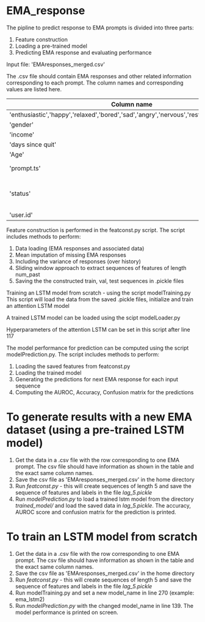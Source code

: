 # EMA_response

The pipline to predict response to EMA prompts is divided into three parts:
1. Feature construction 
2. Loading a pre-trained model 
3. Predicting EMA response and evaluating performance 

Input file: 'EMAresponses_merged.csv'

The .csv file should contain EMA responses and other related information corresponding to each prompt. The column names and corresponding values are listed here. 

| Column name  | Acceptable values  |  
|---|---|
| 'enthusiastic','happy','relaxed','bored','sad','angry','nervous','restless','active','urge'  | 1 - 5 (Likert scale) |  
| 'gender'  | 'F','M' |  
| 'income'  | 'low','mid','high','Uknown'  |  
| 'days since quit' | integer value |
| 'Age' | integer value |
| 'prompt.ts'  | Unix timestamp when EMA was prompted  |
| 'status'  | 'MISSED', 'ABANDONED_BY_USER', 'ABANDONED_BY_TIMEOUT', 'COMPLETED'  |
| 'user.id' | integer value |


Feature construction is performed in the featconst.py script. The script includes methods to perform:
1. Data loading (EMA responses and associated data)
2. Mean imputation of missing EMA responses 
3. Including the variance of responses (over history)
4. Sliding window approach to extract sequences of features of length num_past  
5. Saving the the constructed train, val, test sequences in .pickle files 

Training an LSTM model from scratch - using the script modelTraining.py
This script will load the data from the saved .pickle files, initialize and train an attention LSTM model

A trained LSTM model can be loaded using the scipt modelLoader.py 

Hyperparameters of the attention LSTM can be set in this script after line 117  

The model performance for prediction can be computed using the script modelPrediction.py. The script includes methods to perform:

1. Loading the saved features from featconst.py
2. Loading the trained model 
3. Generating the predictions for next EMA response for each input sequence 
4. Computing the AUROC, Accuracy, Confusion matrix for the predictions


# To generate results with a new EMA dataset (using a pre-trained LSTM model) 

1. Get the data in a .csv file with the row corresponding to one EMA prompt. The csv file should have information as shown in the table and the exact same column names.  
2. Save the csv file as 'EMAresponses_merged.csv' in the home directory 
3. Run _featconst.py_ - this will create sequences of length 5 and save the sequence of features and labels in the file _lag_5.pickle_
4. Run _modelPrediction.py_ to load a trained lstm model from the directory _trained_model/_ and load the saved data in _lag_5.pickle_. The accuracy, AUROC score and confusion matrix for the prediction is printed. 

# To train an LSTM model from scratch 
1. Get the data in a .csv file with the row corresponding to one EMA prompt. The csv file should have information as shown in the table and the exact same column names.
2. Save the csv file as 'EMAresponses_merged.csv' in the home directory
3. Run _featconst.py_ - this will create sequences of length 5 and save the sequence of features and labels in the file _lag_5.pickle_
4. Run modelTraining.py and set a new model_name in line 270 (example: ema_lstm2)
5. Run _modelPrediction.py_ with the changed model_name in line 139. The model performance is printed on screen.   







